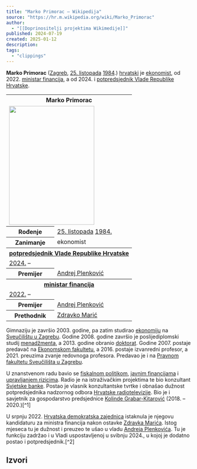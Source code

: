 ```yaml
---
title: "Marko Primorac – Wikipedija"
source: "https://hr.m.wikipedia.org/wiki/Marko_Primorac"
author:
  - "[[Doprinositelji projektima Wikimedije]]"
published: 2024-07-19
created: 2025-01-12
description:
tags:
  - "clippings"
---
```

**Marko Primorac** ([Zagreb](https://hr.m.wikipedia.org/wiki/Zagreb "Zagreb"), [25\. listopada](https://hr.m.wikipedia.org/wiki/25._listopada "25. listopada") [1984](https://hr.m.wikipedia.org/wiki/1984 "1984").) [hrvatski](https://hr.m.wikipedia.org/wiki/Hrvat "Hrvat") je [ekonomist](https://hr.m.wikipedia.org/wiki/Ekonomist "Ekonomist"), od 2022. [ministar financija](https://hr.m.wikipedia.org/wiki/Ministarstvo_financija_Republike_Hrvatske "Ministarstvo financija Republike Hrvatske"), a od 2024. i [potpredsjednik Vlade Republike Hrvatske](https://hr.m.wikipedia.org/wiki/Vlada_Republike_Hrvatske "Vlada Republike Hrvatske").

<table><tbody><tr><th colspan="2">Marko Primorac</th></tr><tr><td colspan="2"><span><a href="https://hr.m.wikipedia.org/wiki/Datoteka:Croatian_Finance_Minister_(cropped).jpg"><img src="https://upload.wikimedia.org/wikipedia/commons/thumb/7/7d/Croatian_Finance_Minister_%28cropped%29.jpg/230px-Croatian_Finance_Minister_%28cropped%29.jpg" width="230" height="320"></a></span></td></tr><tr><th scope="row">Rođenje</th><td><a href="https://hr.m.wikipedia.org/wiki/25._listopada">25. listopada</a> <a href="https://hr.m.wikipedia.org/wiki/1984.">1984.</a></td></tr><tr><th scope="row">Zanimanje</th><td>ekonomist</td></tr><tr><th colspan="2"><a href="https://hr.m.wikipedia.org/wiki/Vlada_Republike_Hrvatske">potpredsjednik Vlade Republike Hrvatske</a></th></tr><tr><td colspan="2"><a href="https://hr.m.wikipedia.org/wiki/2024.">2024.</a>&nbsp;–</td></tr><tr><th scope="row">Premijer</th><td><a href="https://hr.m.wikipedia.org/wiki/Andrej_Plenkovi%C4%87">Andrej Plenković</a></td></tr><tr><th colspan="2"><a href="https://hr.m.wikipedia.org/wiki/Ministarstvo_financija_Republike_Hrvatske">ministar financija</a></th></tr><tr><td colspan="2"><a href="https://hr.m.wikipedia.org/wiki/2022.">2022.</a>&nbsp;–</td></tr><tr><th scope="row">Premijer</th><td><a href="https://hr.m.wikipedia.org/wiki/Andrej_Plenkovi%C4%87">Andrej Plenković</a></td></tr><tr><th scope="row">Prethodnik</th><td><a href="https://hr.m.wikipedia.org/wiki/Zdravko_Mari%C4%87_(ekonomist)">Zdravko Marić</a></td></tr></tbody></table>

Gimnaziju je završio 2003. godine, pa zatim studirao [ekonomiju](https://hr.m.wikipedia.org/wiki/Ekonomija "Ekonomija") na [Sveučilištu u Zagrebu](https://hr.m.wikipedia.org/wiki/Sveu%C4%8Dili%C5%A1te_u_Zagrebu "Sveučilište u Zagrebu"). Godine 2008. godine završio je poslijediplomski studij [menadžmenta](https://hr.m.wikipedia.org/wiki/Menad%C5%BEment "Menadžment"), a 2013. godine obranio [doktorat](https://hr.m.wikipedia.org/wiki/Doktorat "Doktorat"). Godine 2007. postaje predavač na [Ekonomskom fakultetu](https://hr.m.wikipedia.org/wiki/Ekonomski_fakultet_u_Zagrebu "Ekonomski fakultet u Zagrebu"), a 2016. postaje izvanredni profesor, a 2021. preuzima zvanje redovnoga profesora. Predavao je i na [Pravnom fakultetu Sveučilišta u Zagrebu](https://hr.m.wikipedia.org/wiki/Pravni_fakultet_Sveu%C4%8Dili%C5%A1ta_u_Zagrebu "Pravni fakultet Sveučilišta u Zagrebu").

U znanstvenom radu bavio se [fiskalnom politikom](https://hr.m.wikipedia.org/wiki/Fiskalna_politika "Fiskalna politika"), [javnim financijama](https://hr.m.wikipedia.org/wiki/Javne_financije "Javne financije") i [upravljanjem rizicima](https://hr.m.wikipedia.org/w/index.php?title=Upravljanje_rizicima&action=edit&redlink=1 "Upravljanje rizicima (stranica ne postoji)"). Radio je na istraživačkim projektima te bio konzultant [Svjetske banke](https://hr.m.wikipedia.org/wiki/Svjetska_banka "Svjetska banka"). Postao je vlasnik konzultantske tvrtke i obnašao dužnost potpredsjednika nadzornog odbora [Hrvatske radiotelevizije](https://hr.m.wikipedia.org/wiki/HRT "HRT"). Bio je i savjetnik za gospodarstvo predsjednice [Kolinde Grabar-Kitarović](https://hr.m.wikipedia.org/wiki/Kolinda_Grabar-Kitarovi%C4%87 "Kolinda Grabar-Kitarović") (2018. – 2020.)[^1]

U srpnju 2022. [Hrvatska demokratska zajednica](https://hr.m.wikipedia.org/wiki/Hrvatska_demokratska_zajednica "Hrvatska demokratska zajednica") istaknula je njegovu kandidaturu za ministra financija nakon ostavke [Zdravka Marića](https://hr.m.wikipedia.org/wiki/Zdravko_Mari%C4%87_\(ekonomist\) "Zdravko Marić (ekonomist)"). Istog mjeseca tu je dužnost i preuzeo te ušao u vladu [Andreja Plenkovića](https://hr.m.wikipedia.org/wiki/Andrej_Plenkovi%C4%87 "Andrej Plenković"). Tu je funkciju zadržao i u Vladi uspostavljenoj u svibnju 2024., u kojoj je dodatno postao i potpredsjednik.[^2]

## Izvori
